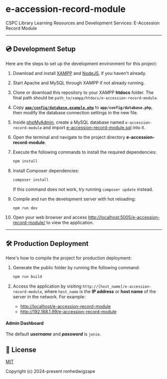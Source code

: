 # e-accession-record-module

CSPC Library Learning Resources and Development Services: E-Accession Record Module

---

## 💿 Development Setup
Here are the steps to set up the development environment for this project:

1. Download and install
   [XAMPP](https://www.apachefriends.org/download.html)
   and [NodeJS](https://nodejs.org/en/),
   if you haven't already.

2. Start Apache and MySQL through XAMPP if not already running.

3. Clone or download this repository to your XAMPP **htdocs** folder.
   The final path should be `path_to/xampp/htdocs/e-accession-record-module`.

4. Copy [**`app/config/database.example.php`**](app/config/database.example.php)
   to **`app/config/database.php`**, then modify the database connection settings in the new file.

5. Inside [phpMyAdmin](http://localhost/phpmyadmin),
   create a MySQL database named `e-accession-record-module` and import [e-accession-record-module.sql](e-accession-record-module.sql) into it.

6. Open the terminal and navigate to the project directory **e-accession-record-module**.

7. Execute the following commands to install the required dependencies:
   ```sh
   npm install
   ```

8. Install Composer dependencies:
   ```sh
   composer install
   ```
   If this command does not work, try running `composer update` instead.

9. Compile and run the development server with hot reloading:
   ```sh
   npm run dev
   ```

10. Open your web browser and access <http://localhost:5005/e-accession-record-module/> to view the application.

---

## 🛠️ Production Deployment
Here's how to compile the project for production deployment:

1. Generate the public folder by running the following command:
   ```sh
   npm run build
   ```

2. Access the application by visiting `http://[host_name]/e-accession-record-module`,
   where `host_name` is the **IP address** or **host name** of the server in the network.
   For example:
   - <http://localhost/e-accession-record-module>
   - <http://192.168.1.99/e-accession-record-module>

#### Admin Dashboard
The default ***username*** and ***password*** is `jonie`.

## 📑 License
[MIT](http://opensource.org/licenses/MIT)

Copyright (c) 2024-present ronhedwigzape